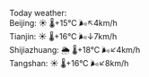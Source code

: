 Today weather:  
Beijing: ☀️   🌡️+15°C 🌬️↖4km/h  
Tianjin: ☀️   🌡️+16°C 🌬️↓7km/h  
Shijiazhuang: 🌦   🌡️+18°C 🌬️↙4km/h  
Tangshan: ☀️   🌡️+16°C 🌬️↙8km/h  
